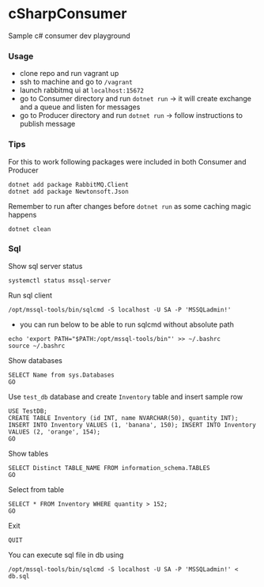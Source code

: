 # cSharpConsumer
Sample c# consumer dev playground

### Usage
- clone repo and run vagrant up
- ssh to machine and go to `/vagrant`
- launch rabbitmq ui at `localhost:15672`
- go to Consumer directory and run `dotnet run` -> it will create exchange and a queue and listen for messages
- go to Producer directory and run `dotnet run` -> follow instructions to publish message

### Tips
For this to work following packages were included in both Consumer and Producer
```
dotnet add package RabbitMQ.Client
dotnet add package Newtonsoft.Json
```
Remember to run after changes before `dotnet run` as some caching magic happens
```
dotnet clean
```

### Sql
Show sql server status
```
systemctl status mssql-server
```
Run sql client
```
/opt/mssql-tools/bin/sqlcmd -S localhost -U SA -P 'MSSQLadmin!'
```
* you can run below to be able to run sqlcmd without absolute path
```
echo 'export PATH="$PATH:/opt/mssql-tools/bin"' >> ~/.bashrc
source ~/.bashrc
```
Show databases
```
SELECT Name from sys.Databases
GO
```
Use `test_db` database and create `Inventory` table and insert sample row
```
USE TestDB;
CREATE TABLE Inventory (id INT, name NVARCHAR(50), quantity INT);
INSERT INTO Inventory VALUES (1, 'banana', 150); INSERT INTO Inventory VALUES (2, 'orange', 154);
GO
```
Show tables
```
SELECT Distinct TABLE_NAME FROM information_schema.TABLES
GO
```
Select from table
```
SELECT * FROM Inventory WHERE quantity > 152;
GO
```
Exit
```
QUIT
```
You can execute sql file in db using
```
/opt/mssql-tools/bin/sqlcmd -S localhost -U SA -P 'MSSQLadmin!' < db.sql
```
